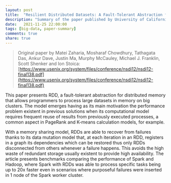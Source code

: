 ```yaml
---
layout: post
title:  "Resilient Distributed Datasets: A Fault-Tolerant Abstraction for In-Memory Cluster Computing"
description: "Summary of the paper published by University of California Berkeley researches, presenting RDD, a distributed memory abstraction for computations on large clusters."
date:   2021-11-25 22:00:00
tags: [big-data, paper-summary]
comments: true
share: true
---
```


> Original paper by Matei Zaharia, Mosharaf Chowdhury, Tathagata Das, Ankur Dave, Justin Ma, Murphy McCauley, Michael J. Franklin, Scott Shenker and Ion Stoica: [https://www.usenix.org/system/files/conference/nsdi12/nsdi12-final138.pdf](https://www.usenix.org/system/files/conference/nsdi12/nsdi12-final138.pdf)

This paper presents RDD, a fault-tolerant abstraction for distributed memory that allows programmers to process large datasets in memory on big clusters. The model emerges having as its main motivation the performance problem existent in previous solutions when its computational model requires frequent reuse of results from previously executed processes, a common aspect in PageRank and K-means calculation models, for example.

 With a memory sharing model, RDDs are able to recover from failures thanks to its data mutation model that, at each iteration in an RDD, registers in a graph its dependencies which can be restored thus only RDDs disconnected from others whenever a failure happens. This avoids the high waste of redundant storage usually existent to provide high availability. The article presents benchmarks comparing the performance of Spark and Hadoop, where Spark with RDDs was able to process specific tasks being up to 20x faster even in scenarios where purposeful failures were inserted in 1 node of the Spark worker cluster.
